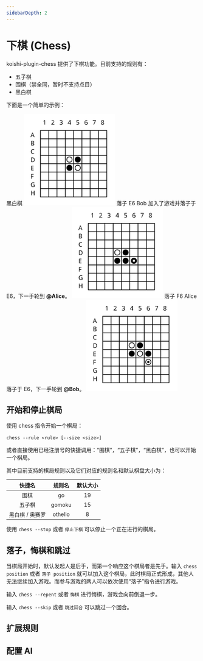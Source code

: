 ```yaml
---
sidebarDepth: 2
---
```


# 下棋 (Chess)

koishi-plugin-chess 提供了下棋功能。目前支持的规则有：

- 五子棋
- 围棋（禁全同，暂时不支持点目）
- 黑白棋

下面是一个简单的示例：

<panel-view title="聊天记录">
<chat-message nickname="Alice" color="#cc0066">黑白棋</chat-message>
<chat-message nickname="Koishi" avatar="/koishi.png" class="no-padding">
<img src="/chess/othello-1.svg" width="240"/>
</chat-message>
<chat-message nickname="Bob" color="#00994d">落子 E6</chat-message>
<chat-message nickname="Koishi" avatar="/koishi.png">Bob 加入了游戏并落子于 E6，下一手轮到 <strong>@Alice</strong>。</chat-message>
<chat-message nickname="Koishi" avatar="/koishi.png" class="no-padding">
<img src="/chess/othello-2.svg" width="240"/>
</chat-message>
<chat-message nickname="Alice" color="#cc0066">落子 F6</chat-message>
<chat-message nickname="Koishi" avatar="/koishi.png">Alice 落子于 E6，下一手轮到 <strong>@Bob</strong>。</chat-message>
<chat-message nickname="Koishi" avatar="/koishi.png" class="no-padding">
<img src="/chess/othello-3.svg" width="240"/>
</chat-message>
</panel-view>

## 开始和停止棋局

使用 chess 指令开始一个棋局：

```
chess --rule <rule> [--size <size>]
```

或者直接使用已经注册号的快捷调用：“围棋”，“五子棋”，“黑白棋”，也可以开始一个棋局。

其中目前支持的棋局规则以及它们对应的规则名和默认棋盘大小为：

| 快捷名 | 规则名 | 默认大小 |
|:-:|:-:|:-:|
| 围棋 | go | 19 |
| 五子棋 | gomoku | 15 |
| 黑白棋 / 奥赛罗 | othello | 8 |

使用 `chess --stop` 或者 `停止下棋` 可以停止一个正在进行的棋局。

## 落子，悔棋和跳过

当棋局开始时，默认发起人是后手，而第一个响应这个棋局者是先手。输入 `chess position` 或者 `落子 position` 就可以加入这个棋局，此时棋局正式形成，其他人无法继续加入游戏。而参与游戏的两人可以依次使用“落子”指令进行游戏。

输入 `chess --repent` 或者 `悔棋` 进行悔棋，游戏会向前倒退一步。

输入 `chess --skip` 或者 `跳过回合` 可以跳过一个回合。

## 扩展规则 <Badge text="todo" type="warn"/>

## 配置 AI <Badge text="todo" type="warn"/>
